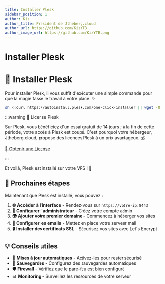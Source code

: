 ```yaml
---
title: Installer Plesk
sidebar_position: 1
author: Kiz___
author_title: President de Jtheberg.cloud
author_url: https://github.com/KizYTB
author_image_url: https://github.com/KizYTB.png
---
```


# Installer Plesk
# 🔧 Installer Plesk

Pour installer Plesk, il vous suffit d'exécuter une simple commande pour que la magie fasse le travail à votre place. ✨

```bash
sh <(curl https://autoinstall.plesk.com/one-click-installer || wget -O - https://autoinstall.plesk.com/one-click-installer)
```

:::warning 📜 License Plesk

Sur Plesk, vous bénéficiez d'un essai gratuit de 14 jours ; à la fin de cette période, votre accès à Plesk est coupé. C'est pourquoi votre hébergeur, Jtheberg.cloud, propose des licences Plesk à un prix avantageux. 💰

[🛒 Obtenir une License](https://jtheberg.cloud/licenses.html)

:::

Et voilà, Plesk est installé sur votre VPS ! 🎉

## 🚀 Prochaines étapes

Maintenant que Plesk est installé, vous pouvez :

1. **🌐 Accéder à l'interface** - Rendez-vous sur `https://votre-ip:8443`
2. **🔐 Configurer l'administrateur** - Créez votre compte admin
3. **🌍 Ajouter votre premier domaine** - Commencez à héberger vos sites
4. **📧 Configurer les emails** - Mettez en place votre serveur mail
5. **🔒 Installer des certificats SSL** - Sécurisez vos sites avec Let's Encrypt

## 💡 Conseils utiles

- 🔄 **Mises à jour automatiques** - Activez-les pour rester sécurisé
- 💾 **Sauvegardes** - Configurez des sauvegardes automatiques
- 🛡️ **Firewall** - Vérifiez que le pare-feu est bien configuré
- 📊 **Monitoring** - Surveillez les ressources de votre serveur

